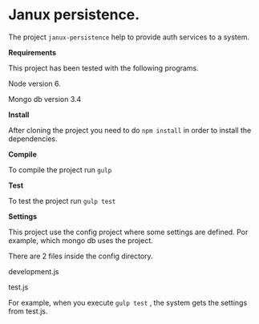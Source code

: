 # Janux persistence.

The project `janux-persistence` help to provide auth services to a system. 

**Requirements**

This project has been tested with the following programs.

Node version 6.

Mongo db version 3.4


**Install**

After cloning the project you need to do `npm install` in order to install the dependencies.
 

**Compile**

To compile the project run `gulp`


**Test**

To test the project run `gulp test`

**Settings**

This project use the config project where some settings are defined. Por example,
 which mongo db uses the project. 
 
 There are 2 files inside the config directory.
 
 development.js
 
 test.js
 
 For example, when you execute `gulp test` , the system gets the settings from test.js. 
